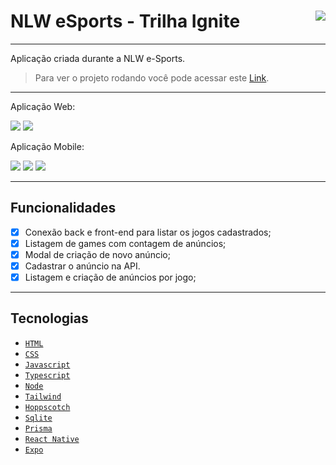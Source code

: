 # NLW eSports - Trilha Ignite <img align="right" src="https://img.shields.io/badge/Status-Conclu%C3%ADdo-%23add8e6?style=plastic"/>

---
Aplicação criada durante a NLW e-Sports.  <br/>
> Para ver o projeto rodando você pode acessar este [Link](link.com.br).

---

Aplicação Web:
<p align="left">
  <img src="https://user-images.githubusercontent.com/75649546/190654538-c3fbb59f-696e-4a58-9a77-e9a117e8d444.png"/>
  <img src="https://user-images.githubusercontent.com/75649546/190654603-59fc257a-04d7-4ff0-837b-8e12adc06dec.png"/>
</p>
Aplicação Mobile:

<p align="left">
  <img src="https://user-images.githubusercontent.com/75649546/190654735-7f6ee78d-b3db-405b-b162-1d12f27f2c8a.png"/>
  <img src="https://user-images.githubusercontent.com/75649546/190654782-28fda26f-cd59-414e-878a-bb9bdcfdb0a5.png"/>
  <img src="https://user-images.githubusercontent.com/75649546/190654770-e5e60036-611f-4301-92ac-924d5fccdddb.png"/>
</p>

---
## Funcionalidades

- [X] Conexão back e front-end para listar os jogos cadastrados;
- [X] Listagem de games com contagem de anúncios;
- [X] Modal de criação de novo anúncio;
- [X] Cadastrar o anúncio na API.
- [X] Listagem e criação de anúncios por jogo;

---

## Tecnologias

- [`HTML`](https://developer.mozilla.org/en-US/docs/Web/HTML)
- [`CSS`](https://developer.mozilla.org/en-US/docs/Web/CSS)
- [`Javascript`](https://developer.mozilla.org/en-US/docs/Web/JavaScript)
- [`Typescript`](https://developer.mozilla.org/en-US/docs/Web/JavaScript)
- [`Node`](https://developer.mozilla.org/en-US/docs/Web/JavaScript)
- [`Tailwind`](https://developer.mozilla.org/en-US/docs/Web/JavaScript)
- [`Hoppscotch`](https://developer.mozilla.org/en-US/docs/Web/JavaScript)
- [`Sqlite`](https://developer.mozilla.org/en-US/docs/Web/JavaScript)
- [`Prisma`](https://developer.mozilla.org/en-US/docs/Web/JavaScript)
- [`React Native`](https://developer.mozilla.org/en-US/docs/Web/JavaScript)
- [`Expo`](https://developer.mozilla.org/en-US/docs/Web/JavaScript)

